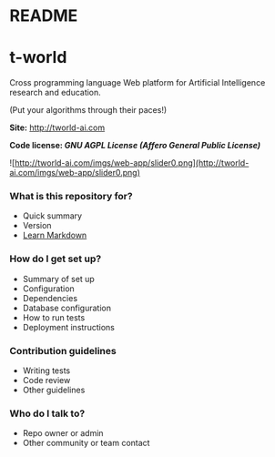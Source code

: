 # README #
# t-world

Cross programming language Web platform for Artificial Intelligence research and education.

(Put your algorithms through their paces!)

**Site:** http://tworld-ai.com

**Code license: _GNU AGPL License (Affero General Public License)_**


![http://tworld-ai.com/imgs/web-app/slider0.png](http://tworld-ai.com/imgs/web-app/slider0.png)

### What is this repository for? ###

* Quick summary
* Version
* [Learn Markdown](https://bitbucket.org/tutorials/markdowndemo)

### How do I get set up? ###

* Summary of set up
* Configuration
* Dependencies
* Database configuration
* How to run tests
* Deployment instructions

### Contribution guidelines ###

* Writing tests
* Code review
* Other guidelines

### Who do I talk to? ###

* Repo owner or admin
* Other community or team contact